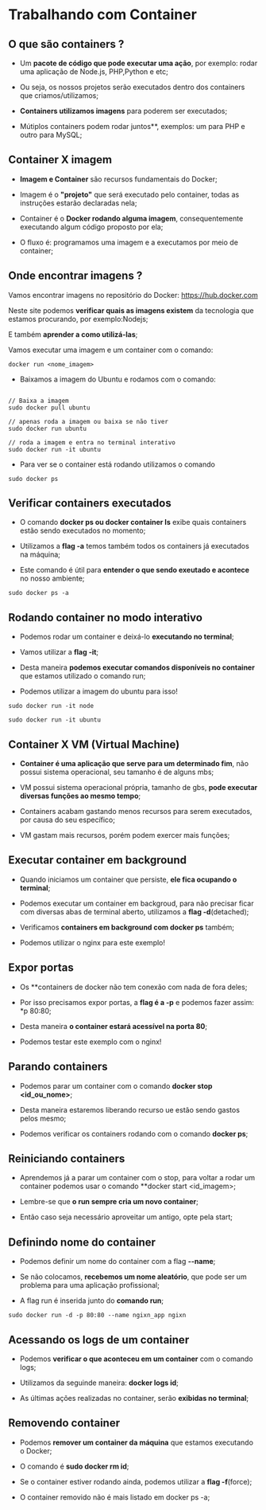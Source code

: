 # Trabalhando com Container

## O que são containers ?

* Um **pacote de código que pode executar uma ação**, por exemplo: rodar uma aplicação de Node.js, PHP,Python e etc;

* Ou seja, os nossos projetos serão executados dentro dos containers que criamos/utilizamos;

* **Containers utilizamos imagens** para poderem ser executados;

* Mútiplos containers podem rodar juntos**, exemplos: um para PHP e outro para MySQL;

## Container X imagem

* **Imagem e Container** são recursos fundamentais do Docker;

* Imagem é o **"projeto"** que será executado pelo container, todas as instruções estarão declaradas nela;

* Container é o **Docker rodando alguma imagem**, consequentemente executando algum código proposto por ela;

* O fluxo é: programamos uma imagem e a executamos por meio de container;

## Onde encontrar imagens ?

Vamos encontrar imagens no repositório do Docker:
<https://hub.docker.com>

Neste site podemos **verificar quais as imagens existem** da tecnologia que estamos procurando, por exemplo:Nodejs;

E também **aprender a como utilizá-las**;

Vamos executar uma imagem e um container com o comando:

```docker
docker run <nome_imagem>
```

* Baixamos a imagem do Ubuntu e rodamos com o comando:

```docker

// Baixa a imagem 
sudo docker pull ubuntu

// apenas roda a imagem ou baixa se não tiver 
sudo docker run ubuntu

// roda a imagem e entra no terminal interativo
sudo docker run -it ubuntu
```

* Para ver se o container está rodando utilizamos o comando

```docker
sudo docker ps

```

## Verificar containers executados

* O comando **docker ps ou docker container ls** exibe quais containers estão sendo executados no momento;

* Utilizamos a **flag -a** temos também todos os containers já executados na máquina;

* Este comando é útil para **entender o que sendo exeutado e acontece** no nosso ambiente;

```docker
sudo docker ps -a
```

## Rodando container no modo interativo

* Podemos rodar um container e deixá-lo **executando no terminal**;

* Vamos utilizar a **flag -it**;

* Desta maneira **podemos executar comandos disponíveis no container** que estamos utilizado o comando run;

* Podemos utilizar a imagem do ubuntu para isso!

```docker
sudo docker run -it node

sudo docker run -it ubuntu
```

## Container X VM (Virtual Machine)

* **Container é uma aplicação que serve para um determinado fim**, não possui sistema operacional, seu tamanho é de alguns mbs;

* VM possui sistema operacional própria, tamanho de gbs, **pode executar diversas funções ao mesmo tempo**;

* Containers acabam gastando menos recursos para serem executados, por causa do seu específico;

* VM gastam mais recursos, porém podem exercer mais funções;

## Executar container em background

* Quando iniciamos um container que persiste, **ele fica ocupando o terminal**;

* Podemos executar um container em backgroud, para não precisar ficar com diversas abas de terminal aberto, utilizamos a **flag -d**(detached);

* Verificamos **containers em background com docker ps** também;

* Podemos utilizar o nginx para este exemplo!

## Expor portas

* Os **containers de docker não tem conexão com nada de fora deles;

* Por isso precisamos expor portas, a **flag é a -p** e podemos fazer assim: *p 80:80;

* Desta maneira **o container estará acessível na porta 80**;

* Podemos testar este exemplo com o nginx!

## Parando containers

* Podemos parar um container com o comando **docker stop <id_ou_nome>**;

* Desta maneira estaremos liberando recurso ue estão sendo gastos pelos mesmo;

* Podemos verificar os containers rodando com o comando **docker ps**;

## Reiniciando containers

* Aprendemos já a parar um container com o stop, para voltar a rodar um container podemos usar o comando **docker start <id_imagem>;

* Lembre-se que **o run sempre cria um novo container**;

* Então caso seja necessário aproveitar um antigo, opte pela start;

## Definindo nome do container

* Podemos definir um nome do container com a flag **--name**;

* Se não colocamos, **recebemos um nome aleatório**, que pode ser um problema para uma aplicação profissional;

* A flag run é inserida junto do **comando run**;

```docker
sudo docker run -d -p 80:80 --name ngixn_app ngixn
```

## Acessando os logs de um container

* Podemos **verificar o que aconteceu em um container** com o comando logs;

* Utilizamos da seguinde maneira: **docker logs id**;

* As últimas ações realizadas no container, serão **exibidas no terminal**;

## Removendo container

* Podemos **remover um container da máquina** que estamos executando o Docker;

* O comando é **sudo docker rm id**;

* Se o container estiver rodando ainda, podemos utilizar a **flag -f**(force);

* O container removido não é mais listado em docker ps -a;
